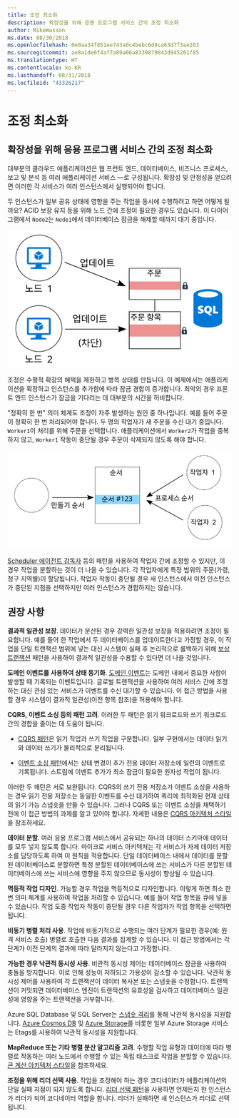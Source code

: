 ```yaml
---
title: 조정 최소화
description: 확장성을 위해 응용 프로그램 서비스 간의 조정 최소화
author: MikeWasson
ms.date: 08/30/2018
ms.openlocfilehash: 0e0aa34f851ee743a0c4bebc6d9ca63d7f3ae203
ms.sourcegitcommit: ae8a1de6f4af7a89a66a8339879843d945201f85
ms.translationtype: HT
ms.contentlocale: ko-KR
ms.lasthandoff: 08/31/2018
ms.locfileid: "43326217"
---
```

# <a name="minimize-coordination"></a>조정 최소화 

## <a name="minimize-coordination-between-application-services-to-achieve-scalability"></a>확장성을 위해 응용 프로그램 서비스 간의 조정 최소화

대부분의 클라우드 애플리케이션은 웹 프런트 엔드, 데이터베이스, 비즈니스 프로세스, 보고 및 분석 등 여러 애플리케이션 서비스 &mdash;로 구성됩니다. 확장성 및 안정성을 얻으려면 이러한 각 서비스가 여러 인스턴스에서 실행되어야 합니다. 

두 인스턴스가 일부 공유 상태에 영향을 주는 작업을 동시에 수행하려고 하면 어떻게 될까요? ACID 보장 유지 등을 위해 노드 간에 조정이 필요한 경우도 있습니다. 이 다이어그램에서 `Node2`는 `Node1`에서 데이터베이스 잠금을 해제할 때까지 대기 중입니다.

![](./images/database-lock.svg)

조정은 수평적 확장의 혜택을 제한하고 병목 상태를 만듭니다. 이 예제에서는 애플리케이션을 확장하고 인스턴스를 추가함에 따라 잠금 경합이 증가합니다. 최악의 경우 프론트 엔드 인스턴스가 잠금을 기다리는 데 대부분의 시간을 허비합니다.

"정확히 한 번" 의미 체계도 조정이 자주 발생하는 원인 중 하나입니다. 예를 들어 주문이 정확히 한 번 처리되어야 합니다. 두 명의 작업자가 새 주문을 수신 대기 중입니다. `Worker1`이 처리를 위해 주문을 선택합니다. 애플리케이션에서 `Worker2`가 작업을 중복하지 않고, `Worker1` 작동이 중단될 경우 주문이 삭제되지 않도록 해야 합니다.

![](./images/coordination.svg)

[Scheduler 에이전트 감독자][sas-pattern] 등의 패턴을 사용하여 작업자 간에 조정할 수 있지만, 이 경우 작업을 분할하는 것이 더 나을 수 있습니다. 각 작업자에게 특정 범위의 주문(가령, 청구 지역별)이 할당됩니다. 작업자 작동이 중단될 경우 새 인스턴스에서 이전 인스턴스가 중단된 지점을 선택하지만 여러 인스턴스가 경합하지는 않습니다.

## <a name="recommendations"></a>권장 사항

**결과적 일관성 보장**. 데이터가 분산된 경우 강력한 일관성 보장을 적용하려면 조정이 필요합니다. 예를 들어 한 작업에서 두 데이터베이스를 업데이트한다고 가정할 경우, 이 작업을 단일 트랜잭션 범위에 넣는 대신 시스템이 실패 후 논리적으로 롤백하기 위해 [보상 트랜잭션][compensating-transaction] 패턴을 사용하여 결과적 일관성을 수용할 수 있다면 더 나을 것입니다.

**도메인 이벤트를 사용하여 상태 동기화**. [도메인 이벤트][domain-event]는 도메인 내에서 중요한 사항이 발생할 때 기록되는 이벤트입니다. 글로벌 트랜잭션을 사용하여 여러 서비스 간에 조정하는 대신 관심 있는 서비스가 이벤트를 수신 대기할 수 있습니다. 이 접근 방법을 사용할 경우 시스템이 결과적 일관성(이전 항목 참조)을 허용해야 합니다. 

**CQRS, 이벤트 소싱 등의 패턴 고려**. 이러한 두 패턴은 읽기 워크로드와 쓰기 워크로드 간의 경합을 줄이는 데 도움이 됩니다. 

- [CQRS 패턴][cqrs-pattern]은 읽기 작업과 쓰기 작업을 구분합니다. 일부 구현에서는 데이터 읽기와 데이터 쓰기가 물리적으로 분리됩니다. 

- [이벤트 소싱 패턴][event-sourcing]에서는 상태 변경이 추가 전용 데이터 저장소에 일련의 이벤트로 기록됩니다. 스트림에 이벤트 추가가 최소 잠금이 필요한 원자성 작업이 됩니다. 

이러한 두 패턴은 서로 보완됩니다. CQRS의 쓰기 전용 저장소가 이벤트 소싱을 사용하는 경우 읽기 전용 저장소는 동일한 이벤트를 수신 대기하여 쿼리에 최적화된 현재 상태의 읽기 가능 스냅숏을 만들 수 있습니다. 그러나 CQRS 또는 이벤트 소싱을 채택하기 전에 이 접근 방법의 과제를 알고 있어야 합니다. 자세한 내용은 [CQRS 아키텍처 스타일][cqrs-style]을 참조하세요.

**데이터 분할**.  여러 응용 프로그램 서비스에서 공유되는 하나의 데이터 스키마에 데이터를 모두 넣지 않도록 합니다. 마이크로 서비스 아키텍처는 각 서비스가 자체 데이터 저장소를 담당하도록 하여 이 원칙을 적용합니다. 단일 데이터베이스 내에서 데이터를 분할된 데이터베이스로 분할하면 특정 분할된 데이터베이스에 쓰는 서비스가 다른 분할된 데이터베이스에 쓰는 서비스에 영향을 주지 않으므로 동시성이 향상될 수 있습니다.

**멱등적 작업 디자인**. 가능할 경우 작업을 멱등적으로 디자인합니다. 이렇게 하면 최소 한 번 의미 체계를 사용하여 작업을 처리할 수 있습니다. 예를 들어 작업 항목을 큐에 넣을 수 있습니다. 작업 도중 작업자 작동이 중단될 경우 다른 작업자가 작업 항목을 선택하면 됩니다.

**비동기 병렬 처리 사용**. 작업에 비동기적으로 수행되는 여러 단계가 필요한 경우(예: 원격 서비스 호출) 병렬로 호출한 다음 결과를 집계할 수 있습니다. 이 접근 방법에서는 각 단계가 이전 단계의 결과에 따라 달라지지 않는다고 가정합니다.   

**가능한 경우 낙관적 동시성 사용**. 비관적 동시성 제어는 데이터베이스 잠금을 사용하여 충돌을 방지합니다. 이로 인해 성능이 저하되고 가용성이 감소할 수 있습니다. 낙관적 동시성 제어를 사용하여 각 트랜잭션이 데이터 복사본 또는 스냅숏을 수정합니다. 트랜잭션이 커밋되면 데이터베이스 엔진이 트랜잭션의 유효성을 검사하고 데이터베이스 일관성에 영향을 주는 트랜잭션을 거부합니다. 

Azure SQL Database 및 SQL Server는 [스냅숏 격리][sql-snapshot-isolation]를 통해 낙관적 동시성을 지원합니다. [Azure Cosmos DB][cosmosdb-faq] 및 [Azure Storage][storage-concurrency]를 비롯한 일부 Azure Storage 서비스는 Etags를 사용하여 낙관적 동시성을 지원합니다.

**MapReduce 또는 기타 병렬 분산 알고리즘 고려**. 수행할 작업 유형과 데이터에 따라 병렬로 작동하는 여러 노드에서 수행할 수 있는 독립 태스크로 작업을 분할할 수 있습니다. [큰 계산 아키텍처 스타일][big-compute]을 참조하세요.

**조정을 위해 리더 선택 사용**. 작업을 조정해야 하는 경우 코디네이터가 애플리케이션의 단일 실패 지점이 되지 않도록 합니다. [리더 선택 패턴][leader-election]을 사용하면 언제든지 한 인스턴스가 리더가 되어 코디네이터 역할을 합니다. 리더가 실패하면 새 인스턴스가 리더로 선택됩니다. 
 

<!-- links -->

[big-compute]: ../architecture-styles/big-compute.md
[compensating-transaction]: ../../patterns/compensating-transaction.md
[cqrs-style]: ../architecture-styles/cqrs.md
[cqrs-pattern]: ../../patterns/cqrs.md
[cosmosdb-faq]: /azure/cosmos-db/faq
[domain-event]: https://martinfowler.com/eaaDev/DomainEvent.html
[event-sourcing]: ../../patterns/event-sourcing.md
[leader-election]: ../../patterns/leader-election.md
[sas-pattern]: ../../patterns/scheduler-agent-supervisor.md
[sql-snapshot-isolation]: /sql/t-sql/statements/set-transaction-isolation-level-transact-sql
[storage-concurrency]: https://azure.microsoft.com/blog/managing-concurrency-in-microsoft-azure-storage-2/